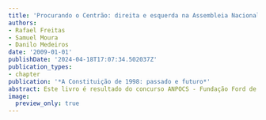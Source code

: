 ```yaml
---
title: 'Procurando o Centrão: direita e esquerda na Assembleia Nacional Constituinte, 1987-1988'
authors:
- Rafael Freitas
- Samuel Moura
- Danilo Medeiros
date: '2009-01-01'
publishDate: '2024-04-18T17:07:34.502037Z'
publication_types:
- chapter
publication: '*A Constituição de 1998: passado e futuro*'
abstract: Este livro é resultado do concurso ANPOCS - Fundação Ford de melhores trabalhos sobre a Constituição de 1988 - edição 2009. O concurso faz parte de um projeto de cooperação entre as duas entidades, iniciado em 2008 com uma serie de atividades, inclusive esse concurso. A ANPOCS, publica aqui os oitos trabalhos premiados. Todos eles discutem diferentes aspectos do tema tais como: a análise da estrutura conceitual da constituição e suas implicações na dinâmica da produção legislativa; a análise constitucional comparada; o acompanhamento da implementação de novos direitos; e reflexões sobre o processo politico mesmo que levou a elaboração da atual Carta. Com a publicação de mais esse livro, a ANPOCS (Associação nacional de pós-graduação e pesquisa em Ciências Sociais) reitera seu compromisso de continuar fomentando a reflexão rigorosa sobre esse tema tão candente da vida social e política de nosso país, tema que aliás é pauta de seus fóruns de discussão desde os anos inaugurais de sua existência como um dos grandes polos agregadores da inteligência nacional.
image:
  preview_only: true
---
```

